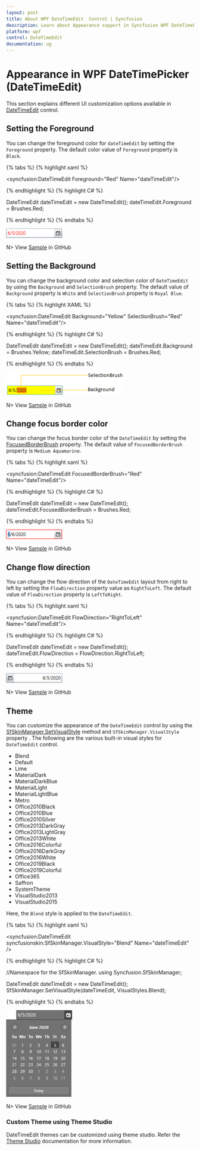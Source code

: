 ```yaml
---
layout: post
title: About WPF DateTimeEdit  Control | Syncfusion
description: Learn about Appearance support in Syncfusion WPF DateTimeEdit  control and more details about the control features.
platform: wpf
control: DateTimeEdit 
documentation: ug
---
```


# Appearance in WPF DateTimePicker (DateTimeEdit)

This section explains different UI customization options available in [DateTimeEdit](https://help.syncfusion.com/cr/wpf/Syncfusion.Windows.Shared.DateTimeEdit.html) control.

## Setting the Foreground

You can change the foreground color for `dateTimeEdit` by setting the `Foreground` property. The default color value of `Foreground` property is `Black`.

{% tabs %}
{% highlight xaml %}

<syncfusion:DateTimeEdit Foreground="Red"
                           Name="dateTimeEdit"/>

{% endhighlight %}
{% highlight C# %}

DateTimeEdit dateTimeEdit = new DateTimeEdit();
dateTimeEdit.Foreground = Brushes.Red;

{% endhighlight %}
{% endtabs %}

![DateTimeEdit with Red foreground](appearance-images/Appearance_Foreground.png)

N> View [Sample](https://github.com/SyncfusionExamples/wpf-datetimepicker-examples/tree/master/Samples/Appearance) in GitHub

## Setting the Background

You can change the background color and selection color of `DateTimeEdit` by using the `Background` and `SelectionBrush` property. The default value of `Background` property is `White` and `SelectionBrush` property is `Royal Blue`.

{% tabs %}
{% highlight XAML %}

<syncfusion:DateTimeEdit Background="Yellow"
                         SelectionBrush="Red"
                         Name="dateTimeEdit"/>

{% endhighlight %}
{% highlight C# %}

DateTimeEdit dateTimeEdit = new DateTimeEdit();
dateTimeEdit.Background = Brushes.Yellow;
dateTimeEdit.SelectionBrush = Brushes.Red;

{% endhighlight %}
{% endtabs %}

![DateTimeEdit with Red background](appearance-images/Appearance_Background.png)

N> View [Sample](https://github.com/SyncfusionExamples/wpf-datetimepicker-examples/tree/master/Samples/Appearance) in GitHub

## Change focus border color

You can change the focus border color of the `DateTimeEdit` by setting the [FocusedBorderBrush](https://help.syncfusion.com/cr/wpf/Syncfusion.Windows.Shared.DateTimeEdit.html#Syncfusion_Windows_Shared_DateTimeEdit_FocusedBorderBrush) property. The default value of `FocusedBorderBrush` property is `Medium Aquamarine`.

{% tabs %}
{% highlight xaml %}

<syncfusion:DateTimeEdit FocusedBorderBrush="Red"
                         Name="dateTimeEdit"/>

{% endhighlight %}
{% highlight C# %}

DateTimeEdit dateTimeEdit = new DateTimeEdit();
dateTimeEdit.FocusedBorderBrush = Brushes.Red;

{% endhighlight %}
{% endtabs %}

![DateTimeEdit with Red focused border](appearance-images/FocusedBorderBrush.png)

N> View [Sample](https://github.com/SyncfusionExamples/wpf-datetimepicker-examples/tree/master/Samples/Appearance) in GitHub

## Change flow direction

You can change the flow direction of the `DateTimeEdit` layout from right to left by setting the `FlowDirection` property value as `RightToLeft`. The default value of `FlowDirection` property is `LeftToRight`.

{% tabs %}
{% highlight xaml %}

<syncfusion:DateTimeEdit FlowDirection="RightToLeft"
                         Name="dateTimeEdit"/>

{% endhighlight %}
{% highlight C# %}

DateTimeEdit dateTimeEdit = new DateTimeEdit();
dateTimeEdit.FlowDirection = FlowDirection.RightToLeft;

{% endhighlight %}
{% endtabs %}

![DateTimeEdit with RightToLeft flow direction](appearance-images/FlowDirection_RightToLeft.png)

N> View [Sample](https://github.com/SyncfusionExamples/wpf-datetimepicker-examples/tree/master/Samples/Appearance) in GitHub

## Theme

You can customize the appearance of the `DateTimeEdit` control by using the [SfSkinManager.SetVisualStyle](https://help.syncfusion.com/cr/wpf/Syncfusion.SfSkinmanager.SfSkinmanager.html#Syncfusion_SfSkinManager_SfSkinManager_SetVisualStyle_System_Windows_DependencyObject_Syncfusion_SfSkinManager_VisualStyles_) method and `SfSkinManager.VisualStyle` property . The following are the various built-in visual styles for `DateTimeEdit` control.

* Blend
* Default
* Lime
* MaterialDark
* MaterialDarkBlue
* MaterialLight
* MaterialLightBlue
* Metro
* Office2010Black
* Office2010Blue
* Office2010Silver
* Office2013DarkGray
* Office2013LightGray
* Office2013White
* Office2016Colorful
* Office2016DarkGray
* Office2016White
* Office2019Black
* Office2019Colorful
* Office365
* Saffron
* SystemTheme
* VisualStudio2013
* VisualStudio2015

Here, the `Blend` style is applied to the `DateTimeEdit`.

{% tabs %}
{% highlight xaml %}

<Window
    xmlns:syncfusion="http://schemas.syncfusion.com/wpf"
    xmlns:syncfusionskin ="clr-namespace:Syncfusion.SfSkinManager;assembly=Syncfusion.SfSkinManager.WPF">
    <Grid>
        <syncfusion:DateTimeEdit syncfusionskin:SfSkinManager.VisualStyle="Blend" 
                                 Name="dateTimeEdit" />
    </Grid>
</Window>

{% endhighlight %}
{% highlight C# %}

//Namespace for the SfSkinManager.
using Syncfusion.SfSkinManager;

DateTimeEdit dateTimeEdit = new DateTimeEdit();
SfSkinManager.SetVisualStyle(dateTimeEdit, VisualStyles.Blend);

{% endhighlight %}
{% endtabs %}

![DateTimeEdit with Blend visual style](appearance-images/BlendTheme.png)

N> View [Sample](https://github.com/SyncfusionExamples/wpf-datetimepicker-examples/tree/master/Samples/Themes) in GitHub

### Custom Theme using Theme Studio

DateTimeEdit themes can be customized using theme studio. Refer the [Theme Studio](https://help.syncfusion.com/wpf/themes/theme-studio) documentation  for more information.






































